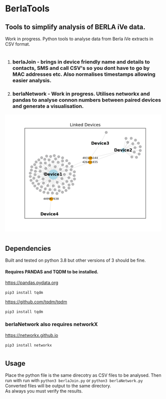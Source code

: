 # BerlaTools

## Tools to simplify analysis of BERLA iVe data.
Work in progress.
Python tools to analyse data from Berla iVe extracts in CSV format.
#
1. ### **berlaJoin** - brings in device friendly name and details to contacts, SMS and call CSV's so you dont have to go by MAC addresses etc. Also normalises timestamps allowing easier analysis.

2. ### **berlaNetwork** - Work in progress. Utilises networkx and pandas to analyse connon numbers between paired devices and generate a visualisation.
![Sample](samples/sample.png)
#
## Dependencies
Built and tested on python 3.8 but other versions of 3 should be fine. 
#### Requires PANDAS and TQDM to be installed.

https://pandas.pydata.org

`pip3 install tqdm`

https://github.com/tqdm/tqdm

`pip3 install tqdm`

### berlaNetwork also requires networkX

https://networkx.github.io

`pip3 install networkx`


#
## Usage
Place the python file is the same direcotry as CSV files to be analysed.
Then run with run with `python3 berlaJoin.py`  or `python3 berlaNetwork.py`
Converted files will be output to the same directory.\
As always you must verify the results.